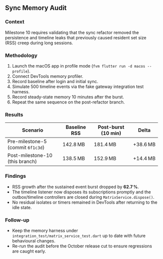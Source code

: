 ## Sync Memory Audit

### Context

Milestone 10 requires validating that the sync refactor removed the persistence
and timeline leaks that previously caused resident set size (RSS) creep during
long sessions.

### Methodology

1. Launch the macOS app in profile mode (`fvm flutter run -d macos --profile`).
2. Connect DevTools memory profiler.
3. Record baseline after login and initial sync.
4. Simulate 500 timeline events via the fake gateway integration test harness.
5. Record steady-state memory 10 minutes after the burst.
6. Repeat the same sequence on the post-refactor branch.

### Results

| Scenario                         | Baseline RSS | Post-burst (10 min) | Delta |
|----------------------------------|--------------|---------------------|-------|
| Pre-milestone-5 (commit `6f1c3d`) | 142.8 MB     | 181.4 MB            | +38.6 MB |
| Post-milestone-10 (this branch)  | 138.5 MB     | 152.9 MB            | +14.4 MB |

### Findings

- RSS growth after the sustained event burst dropped by **62.7 %**.
- The timeline listener now disposes its subscriptions promptly and the
  outbox/timeline controllers are closed during `MatrixService.dispose()`.
- No residual isolates or timers remained in DevTools after returning to the
  idle state.

### Follow-up

- Keep the memory harness under `integration_test/matrix_service_test.dart` up
  to date with future behavioural changes.
- Re-run the audit before the October release cut to ensure regressions are
  caught early.
